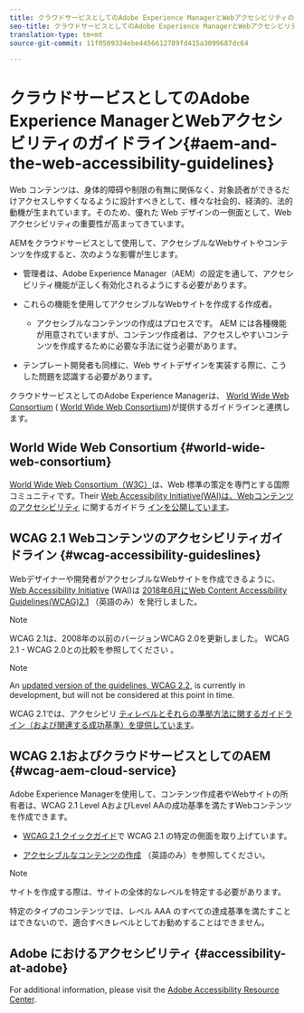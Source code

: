 ```yaml
---
title: クラウドサービスとしてのAdobe Experience ManagerとWebアクセシビリティのガイドライン
seo-title: クラウドサービスとしてのAdobe Experience ManagerとWebアクセシビリティのガイドライン
translation-type: tm+mt
source-git-commit: 11f0509334ebe4456612789fd415a3099687dc64

---
```



# クラウドサービスとしてのAdobe Experience ManagerとWebアクセシビリティのガイドライン{#aem-and-the-web-accessibility-guidelines}

Web コンテンツは、身体的障碍や制限の有無に関係なく、対象読者ができるだけアクセスしやすくなるように設計すべきとして、様々な社会的、経済的、法的動機が生まれています。そのため、優れた Web デザインの一側面として、Web アクセシビリティの重要性が高まってきています。

AEMをクラウドサービスとして使用して、アクセシブルなWebサイトやコンテンツを作成すると、次のような影響が生じます。

* 管理者は、Adobe Experience Manager（AEM）の設定を通して、アクセシビリティ機能が正しく有効化されるようにする必要があります。

* これらの機能を使用してアクセシブルなWebサイトを作成する作成者。

   * アクセシブルなコンテンツの作成はプロセスです。 AEM には各種機能が用意されていますが、コンテンツ作成者は、アクセスしやすいコンテンツを作成するために必要な手法に従う必要があります。

* テンプレート開発者も同様に、Web サイトデザインを実装する際に、こうした問題を認識する必要があります。

クラウドサービスとしてのAdobe Experience Managerは、 [World Wide Web Consortium](#wcag-accessibility-guideslines) ( [World Wide Web Consortium](#world-wide-web-consortium))が提供するガイドラインと連携します。

## World Wide Web Consortium {#world-wide-web-consortium}

[World Wide Web Consortium（W3C）](https://www.w3.org/)は、Web 標準の策定を専門とする国際コミュニティです。Their [Web Accessibility Initiative(WAI)は、Webコンテンツのアクセシビリティ](https://www.w3.org/WAI/) に関するガイドラ [インを公開しています](#wcag-accessibility-guidelines)。

## WCAG 2.1 Webコンテンツのアクセシビリティガイドライン {#wcag-accessibility-guideslines}

Webデザイナーや開発者がアクセシブルなWebサイトを作成できるように、 [Web Accessibility Initiative](https://www.w3.org/WAI/) (WAI)は [2018年6月にWeb Content Accessibility Guidelines(WCAG)2.1](https://www.w3.org/TR/WCAG/) （英語のみ）を発行しました。

>[!NOTE]
> 
> WCAG 2.1は、2008年の以前のバージョンWCAG 2.0を更新しました。 WCAG 2.1 - WCAG 2.0との比較を参照してください [](https://www.w3.org/TR/WCAG21/#comparison-with-wcag-2-0)。

>[!NOTE]
> 
>An [updated version of the guidelines, WCAG 2.2,](https://www.w3.org/TR/WCAG22/) is currently in development, but will not be considered at this point in time.


WCAG 2.1では、アクセシビリ [ティレベルとそれらの準拠方法に関するガイドライン（および関連する成功基準）を提供しています](https://www.w3.org/TR/WCAG/#conformance)。

## WCAG 2.1およびクラウドサービスとしてのAEM {#wcag-aem-cloud-service}

Adobe Experience Managerを使用して、コンテンツ作成者やWebサイトの所有者は、WCAG 2.1 Level AおよびLevel AAの成功基準を満たすWebコンテンツを作成できます。

* [WCAG 2.1 クイックガイド](/help/onboarding/accessibility/quick-guide-wcag.md)で WCAG 2.1 の特定の側面を取り上げています。

* [アクセシブルなコンテンツの作成](/help/sites-cloud/authoring/fundamentals/accessible-content.md) （英語のみ）を参照してください。

>[!NOTE]
> 
>サイトを作成する際は、サイトの全体的なレベルを特定する必要があります。
>
>特定のタイプのコンテンツでは、レベル AAA のすべての達成基準を満たすことはできないので、適合すべきレベルとしてお勧めすることはできません。

<!--
* [Configuring the Rich Text Editor for Producing Accessible Sites](/help/sites-administering/rte-accessible-content.md)
  Guidelines on how administrators can configure AEM for producing accessible content.
-->

<!--
* [Creating Accessible Adaptive Forms](/help/forms/using/creating-accessible-adaptive-forms.md)
  Adobe Experience Manager (AEM) includes a number of features and capabilities that enhance the usability of adaptive forms for users with different abilities. The solution also assists form authors in creating accessible adaptive forms.
-->

## Adobe におけるアクセシビリティ {#accessibility-at-adobe}

For additional information, please visit the [Adobe Accessibility Resource Center](https://www.adobe.com/accessibility/).


